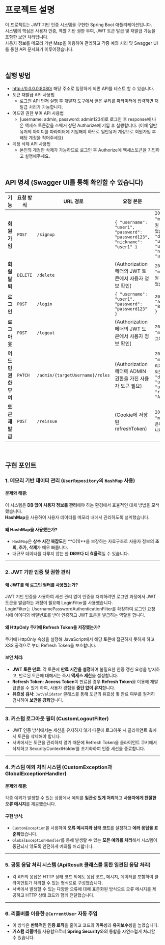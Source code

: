 # 프로젝트 설명
이 프로젝트는 JWT 기반 인증 시스템을 구현한 Spring Boot 애플리케이션입니다. 
<br>
시스템의 핵심은 사용자 인증, 역할 기반 권한 부여, JWT 토큰 발급 및 재발급 기능을 포함한 보안 처리입니다.
<br>
사용자 정보를 메모리 기반 Map을 이용하여 관리하고 각종 예외 처리 및 Swagger UI를 통한 API 문서화가 이루어졌습니다.

<br>

## 실행 방법
- http://0.0.0.0:8080/ 해당 주소로 입장하게 되면 API를 테스트 할 수 있습니다.
- 토큰 재발급 API 사용법
  - 로그인 API 먼저 실행 후 개발자 도구에서 얻은 쿠키를 파라미터에 입력하면 재발급 처리가 가능합니다.
- 어드민 권한 부여 API 사용법
  - [username: admin, password: admin1234]로 로그인 후 response에 나온 액세스 토큰값을 스웨거 상단 Authorize에 기입 후 실행합니다. (이때 일반 유저의 아이디를 파라미터에 기입해야 하므로 일반유저 계정으로 회원가입 후 해당 계정을 적어주세요)
- 계정 삭제 API 사용법
  - 본인의 계정만 삭제가 가능하므로 로그인 후 Authorize에 액세스토큰을 기입하고 실행해주세요.

<br>

## API 명세 (Swagger UI를 통해 확인할 수 있습니다)
| **기능**           | **요청 방식** | **URL 경로**                  | **요청 본문**                                          | **응답 본문**                                                       |
|--------------------|---------------|-------------------------------|------------------------------------------------------|---------------------------------------------------------------------|
| **회원가입**        | `POST`        | `/signup`                      | `{ "username": "user1", "password": "password123", "nickname": "user1" }` | `200 OK: { "message": "회원 가입이 완료되었습니다.", "data": { "username": "user1", "nickname": "user1" }}` |
| **회원탈퇴**        | `DELETE`      | `/delete`                      | (Authorization 헤더의 JWT 토큰에서 사용자 정보 확인) | `200 OK: { "message": "회원 탈퇴가 완료되었습니다." }`               |
| **로그인**          | `POST`        | `/login`                       | `{ "username": "user1", "password": "password123" }` | `200 OK: { "accessToken": "Bearer <JWT>" }`                         |
| **로그아웃**        | `POST`        | `/logout`                      | (Authorization 헤더의 JWT 토큰에서 사용자 정보 확인) | `200 OK: { "message": "로그아웃 성공" }`                            |
| **어드민 권한 부여** | `PATCH`       | `/admin/{targetUsername}/roles` | (Authorization 헤더에 ADMIN 권한을 가진 사용자 토큰 필요) | `200 OK: { "message": "관리자 권한이 부여되었습니다.", "data": { "username": "user1", "role": "ADMIN" }}` |
| **토큰 재발급**     | `POST`        | `/reissue`                     | (Cookie에 저장된 refreshToken)                       | `200 OK: { "message": "토큰이 재발급되었습니다." }`                   |

<br>

## 구현 포인트

### 1. 메모리 기반 데이터 관리 (`UserRepository`의 `HashMap` 사용)

#### 문제와 해결:
이 시스템은 **DB 없이 사용자 정보를 관리**해야 하는 환경에서 효율적인 대체 방법을 모색했습니다.
<br>
**HashMap**을 사용하여 사용자 데이터를 메모리 내에서 관리하도록 설계했습니다.


#### 왜 HashMap을 사용했는가?
- `HashMap`은 **상수 시간 복잡도**인 **O(1)**을 보장하는 자료구조로 사용자 정보의 **조회, 추가, 삭제**가 매우 빠릅니다.
- 대규모 데이터를 다루지 않는 한 **DB보다 더 효율적**일 수 있습니다.

---

### 2. JWT 기반 인증 및 권한 관리

#### 왜 JWT를 왜 로그인 필터를 사용했는가?
JWT 기반 인증을 사용하여 세션 관리 없이 인증을 처리하려면 로그인 과정에서 JWT 토큰을 발급하는 과정이 필요해 LoginFilter를 사용했습니다.
<br>
LoginFilter는 UsernamePasswordAuthenticationFilter를 확장하여 로그인 요청 시에 아이디와 비밀번호를 받아 인증하고 JWT 토큰을 발급하는 역할을 합니다.

#### 왜 HttpOnly 쿠키에 Refresh Token을 저장했는가?
쿠키에 HttpOnly 속성을 설정해 JavaScript에서 해당 토큰에 접근하지 못하게 하고 XSS 공격으로 부터 Refresh Token을 보호합니다.

#### 보안 처리:
- **JWT 토큰 만료**: 각 토큰에 **만료 시간을 설정**하여 불필요한 인증 갱신 요청을 방지하고, 만료된 토큰에 대해서는 즉시 **액세스 제한**을 설정합니다.
- **Refresh Token**: **Access Token**이 만료된 경우 **Refresh Token**을 이용해 재발급받을 수 있게 하여, 사용자 경험을 **중단 없이 유지**합니다.
- **유효성 검사**: `JwtValidator` 클래스를 통해 토큰의 유효성 및 만료 여부를 철저히 검사하여 **보안을 강화**합니다.

---

### 3. 커스텀 로그아웃 필터 (CustomLogoutFilter)

- JWT 인증 방식에서는 세션을 유지하지 않기 때문에 로그아웃 시 클라이언트 측에서 토큰을 삭제해야 합니다. 
- 서버에서는 토큰을 관리하지 않기 때문에 Refresh Token을 클라이언트 쿠키에서 삭제하고 SecurityContextHolder를 초기화하여 인증 세션을 종료합니다.

---

### 4. 커스텀 예외 처리 시스템 (CustomException과 GlobalExceptionHandler)

#### 문제와 해결:
각종 예외가 발생할 수 있는 상황에서 예외를 **일관성 있게 처리**하고 **사용자에게 친절한 오류 메시지**를 제공했습니다. 

#### 구현 방식:
- `CustomException`을 사용하여 **오류 메시지와 상태 코드**를 설정하고 **에러 응답을 표준화**했습니다.
- `GlobalExceptionHandler`를 통해 발생할 수 있는 **모든 예외를 처리**해서 시스템이 중단되지 않도록 안전하게 예외를 처리합니다.

---

### 5. 공통 응답 처리 시스템 (ApiResult 클래스를 통한 일관된 응답 처리)

- 각 API의 응답은 HTTP 상태 코드 외에도 응답 코드, 메시지, 데이터를 포함하여 클라이언트가 처리할 수 있는 형식으로 구성했습니다.
- 서버에서 발생할 수 있는 다양한 오류에 대해 표준화된 방식으로 오류 메시지를 제공하고 HTTP 상태 코드와 함께 전달했습니다.

---

### **6. 리졸버를 이용한 `@CurrentUser` 자동 주입**

- 이 방식은 **반복적인 인증 로직**을 줄이고 코드의 **가독성**과 **유지보수성**을 높였습니다.
- **커스텀 리졸버**를 사용함으로써 **Spring Security**와의 통합을 자연스럽게 처리할 수 있습니다.
